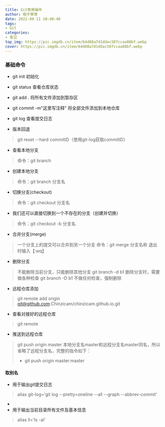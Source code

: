 ```yaml
---
title: Git常用操作
author: 橙子草草
date: 2022-09-11 10:40:40
tags:
- Git
categories: 
- 笔记
top_img: https://pic.imgdb.cn/item/64d88a7d1ddac507ccaa08bf.webp
cover: https://pic.imgdb.cn/item/64d88a7d1ddac507ccaa08bf.webp
---
```


### 基础命令

- git init 初始化
- git status 查看仓库状态
- git add . 将所有文件添加到暂存区
- git commit -m"这里写注释"  将全部文件添加到本地仓库 
- git log 查看提交日志

- 版本回退
> git reset --hard commitID（使用git-log获取commitID）

- 查看本地分支
> 命令：git branch

- 创建本地分支
> 命令：git branch 分支名

- 切换分支(checkout)
> 命令：git checkout 分支名

- 我们还可以直接切换到一个不存在的分支（创建并切换）
> 命令：git checkout -b 分支名

- 合并分支(merge)
> 一个分支上的提交可以合并到另一个分支
命令：git merge 分支名称
退出时输入【:wq】

- 删除分支
> 不能删除当前分支，只能删除其他分支
git branch -d b1 删除分支时，需要做各种检查
git branch -D b1 不做任何检查，强制删除

- 远程仓库添加
> git remote add origin git@github.com:Chinzicam/chinzicam.github.io.git
- 查看对接好的远程仓库
> git remote
- 推送到远程仓库
> git push origin master
> 本地分支名master和远程分支名master同名，所以省略了远程分支名，完整的指令如下：
> - git push origin master:master

#### 取别名
- 用于输出git提交日志
> alias git-log='git log --pretty=oneline --all --graph --abbrev-commit'

- 
- 用于输出当前目录所有文件及基本信息
> alias ll='ls -al'
